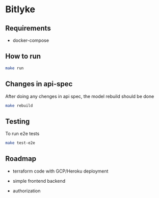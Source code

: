 # Bitlyke

## Requirements

* docker-compose

## How to run

``` bash
make run
```

## Changes in api-spec

After doing any chenges in api spec, the model rebuild should be done

``` bash
make rebuild
```

## Testing

To run e2e tests

``` bash
make test-e2e
```

## Roadmap

* terraform code with GCP/Heroku deployment

* simple frontend backend

* authorization
